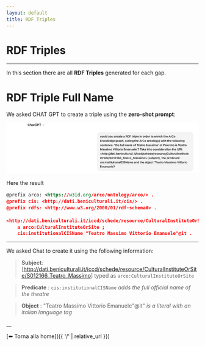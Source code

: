 ```yaml
---
layout: default
title: RDF Triples
---
```


# RDF Triples


---

In this section there are all **RDF Triples** generated for each gap.  

# RDF Triple Full Name 
We asked CHAT GPT to create a triple using the **zero-shot prompt**:

![Screenshot](https://github.com/2025-ilaria/project-/blob/master/assets/css/Screenshot%20Chat%20prompt%20name%20triple.png)

Here the result

```rdf
@prefix arco: <https://w3id.org/arco/ontology/arco/> .
@prefix cis: <http://dati.beniculturali.it/cis/> .
@prefix rdfs: <http://www.w3.org/2000/01/rdf-schema#> .

<http://dati.beniculturali.it/iccd/schede/resource/CulturalInstituteOrSite/S012166_Teatro_Massimo>
    a arco:CulturalInstituteOrSite ;
    cis:institutionalCISName "Teatro Massimo Vittorio Emanuele"@it .
```
---
We asked Chat to create it using the following information: 

> **Subject**:[<http://dati.beniculturali.it/iccd/schede/resource/CulturalInstituteOrSite/S012166_Teatro_Massimo>]
typed as `arco:CulturalInstituteOrSite`

> **Predicate** : `cis:institutionalCISName`
*adds the full official name of the theatre*

>**Object** : "Teatro Massimo Vittorio Emanuele"@it"
*is a literal with an italian language tag*


__

[⬅️ Torna alla home]({{ '/' | relative_url }})
